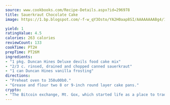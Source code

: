```yaml
---
source: www.cookbooks.com/Recipe-Details.aspx?id=296978
title: Sauerkraut Chocolate Cake
image: https://1.bp.blogspot.com/-f-w_qY3Osto/YA2H0aap8SI/AAAAAAAABg4/17myAO5s9b8JksYvWDXpYkaDlcY0g6k_gCLcBGAsYHQ/s296/3.png

yield: 1
ratingValue: 4.5
calories: 263 calories
reviewCount: 133
cookTime: PT2H
prepTime: PT26M
ingredients:
- "1 pkg. Duncan Hines Deluxe devils food cake mix"
- "2/3 c. rinsed, drained and chopped canned sauerkraut"
- "1 can Duncan Hines vanilla frosting"
directions:
- "Preheat oven to 350u00b0."
- "Grease and flour two 8 or 9-inch round layer cake pans."
crypto:
- "The Bitcoin exchange, Mt. Gox, which started life as a place to trade cards from a fantasy game, was hacked."
---
```

